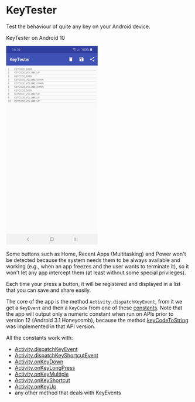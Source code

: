 # KeyTester

Test the behaviour of quite any key on your Android device.

KeyTester on Android 10

<img src="https://github.com/a13ssandr0/KeyTester/blob/master/KeyTester%20Android10.jpg" width="250">

Some buttons such as Home, Recent Apps (Multitasking) and Power won't be detected because the system needs them to be always available and working (e.g., when an app freezes and the user wants to terminate it), so it won't let any app intercept them (at least without some special privileges).

Each time your press a button, it will be registered and displayed in a list that you can save and share easily.

The core of the app is the method `Activity.dispatchKeyEvent`, from it we get a `KeyEvent` and then a `KeyCode` from one of these [constants](https://developer.android.com/reference/android/view/KeyEvent#constants).
Note that the app will output only a numeric constant when run on APIs prior to version 12 (Android 3.1 Honeycomb), because the method [keyCodeToString](https://developer.android.com/reference/android/view/KeyEvent#keyCodeToString(int)) was implemented in that API version.

All the constants work with:
- [Activity.dispatchKeyEvent](https://developer.android.com/reference/android/app/Activity#dispatchKeyEvent(android.view.KeyEvent))
- [Activity.dispatchKeyShortcutEvent](https://developer.android.com/reference/android/app/Activity#dispatchKeyShortcutEvent(android.view.KeyEvent))
- [Activity.onKeyDown](https://developer.android.com/reference/android/app/Activity#onKeyDown(int,%20android.view.KeyEvent))
- [Activity.onKeyLongPress](https://developer.android.com/reference/android/app/Activity#onKeyLongPress(int,%20android.view.KeyEvent))
- [Activity.onKeyMultiple](https://developer.android.com/reference/android/app/Activity#onKeyMultiple(int,%20int,%20android.view.KeyEvent))
- [Activity.onKeyShortcut](https://developer.android.com/reference/android/app/Activity#onKeyShortcut(int,%20android.view.KeyEvent))
- [Activity.onKeyUp](https://developer.android.com/reference/android/app/Activity#onKeyUp(int,%20android.view.KeyEvent))
- any other method that deals with KeyEvents

